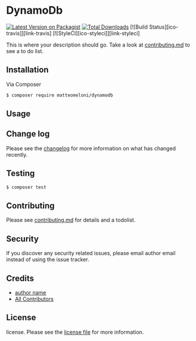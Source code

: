 # DynamoDb

[![Latest Version on Packagist][ico-version]][link-packagist]
[![Total Downloads][ico-downloads]][link-downloads]
[![Build Status][ico-travis]][link-travis]
[![StyleCI][ico-styleci]][link-styleci]

This is where your description should go. Take a look at [contributing.md](contributing.md) to see a to do list.

## Installation

Via Composer

``` bash
$ composer require matteomeloni/dynamodb
```

## Usage

## Change log

Please see the [changelog](changelog.md) for more information on what has changed recently.

## Testing

``` bash
$ composer test
```

## Contributing

Please see [contributing.md](contributing.md) for details and a todolist.

## Security

If you discover any security related issues, please email author email instead of using the issue tracker.

## Credits

- [author name][link-author]
- [All Contributors][link-contributors]

## License

license. Please see the [license file](license.md) for more information.

[ico-version]: https://img.shields.io/packagist/v/matteomeloni/dynamodb.svg?style=flat-square
[ico-downloads]: https://img.shields.io/packagist/dt/matteomeloni/dynamodb.svg?style=flat-square

[link-packagist]: https://packagist.org/packages/matteomeloni/dynamodb
[link-downloads]: https://packagist.org/packages/matteomeloni/dynamodb

[link-author]: https://github.com/matteomeloni
[link-contributors]: ../../contributors
